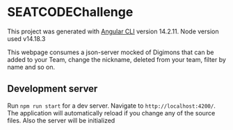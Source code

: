 # SEATCODEChallenge

This project was generated with [Angular CLI](https://github.com/angular/angular-cli) version 14.2.11.
Node version used v14.18.3

This webpage consumes a json-server mocked of Digimons that can be added to your Team, change the nickname, deleted from your team, filter by name and so on.

## Development server

Run `npm run start` for a dev server. Navigate to `http://localhost:4200/`. The application will automatically reload if you change any of the source files. Also the server will be initialized

